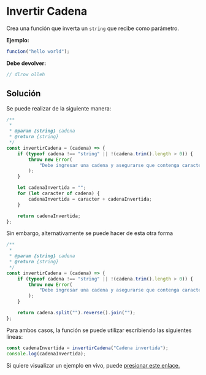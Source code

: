 # Invertir Cadena

Crea una función que inverta un `string` que recibe como parámetro.

**Ejemplo:**

```js
funcion("hello world");
```

**Debe devolver:**

```js
// dlrow olleh
```

## Solución

Se puede realizar de la siguiente manera:

```js
/**
 *
 * @param {string} cadena
 * @return {string}
 */
const invertirCadena = (cadena) => {
    if (typeof cadena !== "string" || !(cadena.trim().length > 0)) {
        throw new Error(
            "Debe ingresar una cadena y asegurarse que contenga caracteres"
        );
    }

    let cadenaInvertida = "";
    for (let caracter of cadena) {
        cadenaInvertida = caracter + cadenaInvertida;
    }

    return cadenaInvertida;
};
```

Sin embargo, alternativamente se puede hacer de esta otra forma

```js
/**
 *
 * @param {string} cadena
 * @return {string}
 */
const invertirCadena = (cadena) => {
    if (typeof cadena !== "string" || !(cadena.trim().length > 0)) {
        throw new Error(
            "Debe ingresar una cadena y asegurarse que contenga caracteres"
        );
    }

    return cadena.split("").reverse().join("");
};
```

Para ambos casos, la función se puede utilizar escribiendo las siguientes líneas:

```js
const cadenaInvertida = invertirCadena("Cadena invertida");
console.log(cadenaInvertida);
```

Si quiere visualizar un ejemplo en vivo, puede <a href="https://dlunamontilla.github.io/educacion/practicas/01/invertir-cadena.html" target="_blank" title="Visualizar ejemplo en vivo">presionar este enlace.</a>
